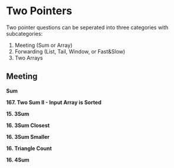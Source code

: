 # Two Pointers

Two pointer questions can be seperated into three categories with subcategories:

1. Meeting (Sum or Array)
2. Forwarding (List, Tail, Window, or Fast&Slow)
3. Two Arrays

## Meeting

**Sum**

**167. Two Sum II - Input Array is Sorted**

**15. 3Sum**

**16. 3Sum Closest**

**16. 3Sum Smaller**

**16. Triangle Count**

**16. 4Sum**


